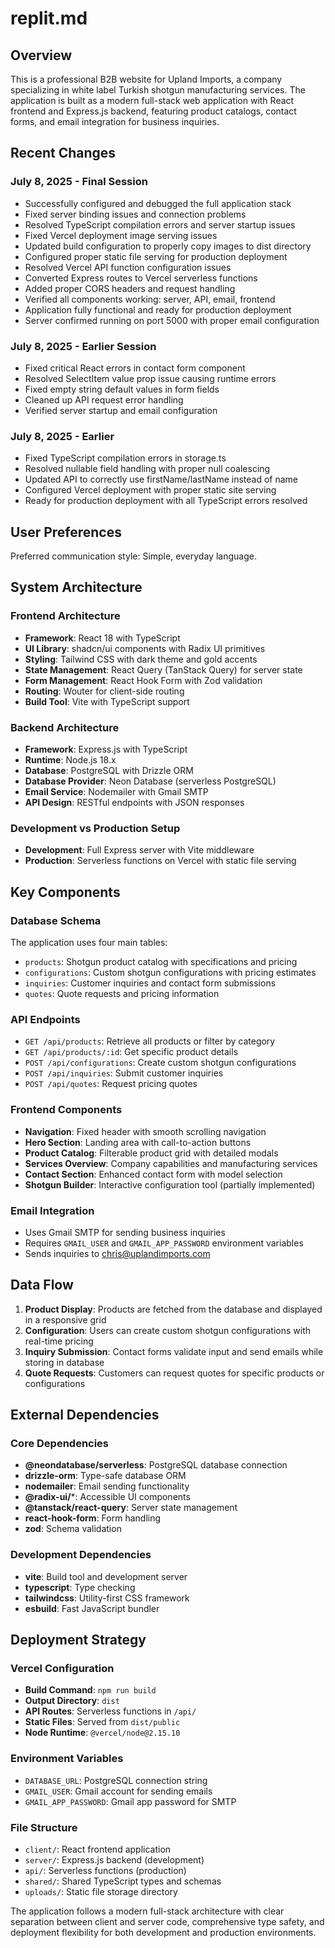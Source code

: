 # replit.md

## Overview

This is a professional B2B website for Upland Imports, a company specializing in white label Turkish shotgun manufacturing services. The application is built as a modern full-stack web application with React frontend and Express.js backend, featuring product catalogs, contact forms, and email integration for business inquiries.

## Recent Changes

### July 8, 2025 - Final Session
- Successfully configured and debugged the full application stack
- Fixed server binding issues and connection problems
- Resolved TypeScript compilation errors and server startup issues
- Fixed Vercel deployment image serving issues
- Updated build configuration to properly copy images to dist directory
- Configured proper static file serving for production deployment
- Resolved Vercel API function configuration issues
- Converted Express routes to Vercel serverless functions
- Added proper CORS headers and request handling
- Verified all components working: server, API, email, frontend
- Application fully functional and ready for production deployment
- Server confirmed running on port 5000 with proper email configuration

### July 8, 2025 - Earlier Session
- Fixed critical React errors in contact form component
- Resolved SelectItem value prop issue causing runtime errors
- Fixed empty string default values in form fields
- Cleaned up API request error handling
- Verified server startup and email configuration

### July 8, 2025 - Earlier
- Fixed TypeScript compilation errors in storage.ts
- Resolved nullable field handling with proper null coalescing
- Updated API to correctly use firstName/lastName instead of name
- Configured Vercel deployment with proper static site serving
- Ready for production deployment with all TypeScript errors resolved

## User Preferences

Preferred communication style: Simple, everyday language.

## System Architecture

### Frontend Architecture
- **Framework**: React 18 with TypeScript
- **UI Library**: shadcn/ui components with Radix UI primitives
- **Styling**: Tailwind CSS with dark theme and gold accents
- **State Management**: React Query (TanStack Query) for server state
- **Form Management**: React Hook Form with Zod validation
- **Routing**: Wouter for client-side routing
- **Build Tool**: Vite with TypeScript support

### Backend Architecture
- **Framework**: Express.js with TypeScript
- **Runtime**: Node.js 18.x
- **Database**: PostgreSQL with Drizzle ORM
- **Database Provider**: Neon Database (serverless PostgreSQL)
- **Email Service**: Nodemailer with Gmail SMTP
- **API Design**: RESTful endpoints with JSON responses

### Development vs Production Setup
- **Development**: Full Express server with Vite middleware
- **Production**: Serverless functions on Vercel with static file serving

## Key Components

### Database Schema
The application uses four main tables:
- `products`: Shotgun product catalog with specifications and pricing
- `configurations`: Custom shotgun configurations with pricing estimates
- `inquiries`: Customer inquiries and contact form submissions
- `quotes`: Quote requests and pricing information

### API Endpoints
- `GET /api/products`: Retrieve all products or filter by category
- `GET /api/products/:id`: Get specific product details
- `POST /api/configurations`: Create custom shotgun configurations
- `POST /api/inquiries`: Submit customer inquiries
- `POST /api/quotes`: Request pricing quotes

### Frontend Components
- **Navigation**: Fixed header with smooth scrolling navigation
- **Hero Section**: Landing area with call-to-action buttons
- **Product Catalog**: Filterable product grid with detailed modals
- **Services Overview**: Company capabilities and manufacturing services
- **Contact Section**: Enhanced contact form with model selection
- **Shotgun Builder**: Interactive configuration tool (partially implemented)

### Email Integration
- Uses Gmail SMTP for sending business inquiries
- Requires `GMAIL_USER` and `GMAIL_APP_PASSWORD` environment variables
- Sends inquiries to chris@uplandimports.com

## Data Flow

1. **Product Display**: Products are fetched from the database and displayed in a responsive grid
2. **Configuration**: Users can create custom shotgun configurations with real-time pricing
3. **Inquiry Submission**: Contact forms validate input and send emails while storing in database
4. **Quote Requests**: Customers can request quotes for specific products or configurations

## External Dependencies

### Core Dependencies
- **@neondatabase/serverless**: PostgreSQL database connection
- **drizzle-orm**: Type-safe database ORM
- **nodemailer**: Email sending functionality
- **@radix-ui/***: Accessible UI components
- **@tanstack/react-query**: Server state management
- **react-hook-form**: Form handling
- **zod**: Schema validation

### Development Dependencies
- **vite**: Build tool and development server
- **typescript**: Type checking
- **tailwindcss**: Utility-first CSS framework
- **esbuild**: Fast JavaScript bundler

## Deployment Strategy

### Vercel Configuration
- **Build Command**: `npm run build`
- **Output Directory**: `dist`
- **API Routes**: Serverless functions in `/api/`
- **Static Files**: Served from `dist/public`
- **Node Runtime**: `@vercel/node@2.15.10`

### Environment Variables
- `DATABASE_URL`: PostgreSQL connection string
- `GMAIL_USER`: Gmail account for sending emails
- `GMAIL_APP_PASSWORD`: Gmail app password for SMTP

### File Structure
- `client/`: React frontend application
- `server/`: Express.js backend (development)
- `api/`: Serverless functions (production)
- `shared/`: Shared TypeScript types and schemas
- `uploads/`: Static file storage directory

The application follows a modern full-stack architecture with clear separation between client and server code, comprehensive type safety, and deployment flexibility for both development and production environments.
